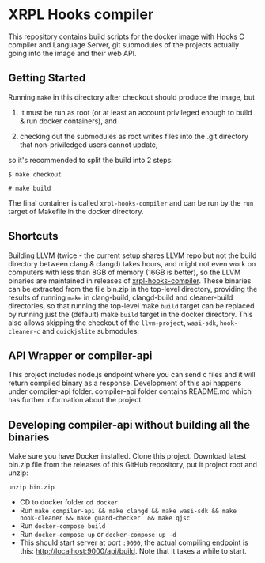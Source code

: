 # XRPL Hooks compiler

This repository contains build scripts for the docker image with Hooks
C compiler and Language Server, git submodules of the projects
actually going into the image and their web API.

## Getting Started

Running `make` in this directory after checkout should produce the
image, but

1. It must be run as root (or at least an account privileged enough to
   build & run docker containers), and

2. checking out the submodules as root writes files into the .git
   directory that non-priviledged users cannot update,

so it's recommended to split the build into 2 steps:

```console
$ make checkout

# make build
```

The final container is called `xrpl-hooks-compiler` and can be run by
the `run` target of Makefile in the docker directory.

## Shortcuts

Building LLVM (twice - the current setup shares LLVM repo but not the
build directory between clang & clangd) takes hours, and might not
even work on computers with less than 8GB of memory (16GB is better),
so the LLVM binaries are maintained in releases of
[xrpl-hooks-compiler](https://github.com/XRPLF/xrpl-hooks-compiler/).
These binaries can be extracted from the file bin.zip in the top-level
directory, providing the results of running `make` in clang-build,
clangd-build and cleaner-build directories, so that running the
top-level make `build` target can be replaced by running just the
(default) make `build` target in the docker directory. This also
allows skipping the checkout of the `llvm-project`, `wasi-sdk`,
`hook-cleaner-c` and `quickjslite` submodules.

## API Wrapper or compiler-api

This project includes node.js endpoint where you can send c files and it will return compiled binary as a response. Development of this api happens under compiler-api folder. compiler-api folder contains README.md which has further information about the project.

## Developing compiler-api without building all the binaries

Make sure you have Docker installed. Clone this project. Download
latest bin.zip file from the releases of this GitHub repository, put
it project root and unzip:

```
unzip bin.zip
```

- CD to docker folder `cd docker`
- Run `make compiler-api && make clangd && make wasi-sdk && make hook-cleaner && make guard-checker  && make qjsc`
- Run `docker-compose build`
- Run `docker-compose up` or `docker-compose up -d`
- This should start server at port `:9000`, the actual compiling endpoint is this: [http://localhost:9000/api/build](localhost:9000/api/build). Note that it takes a while to start.
